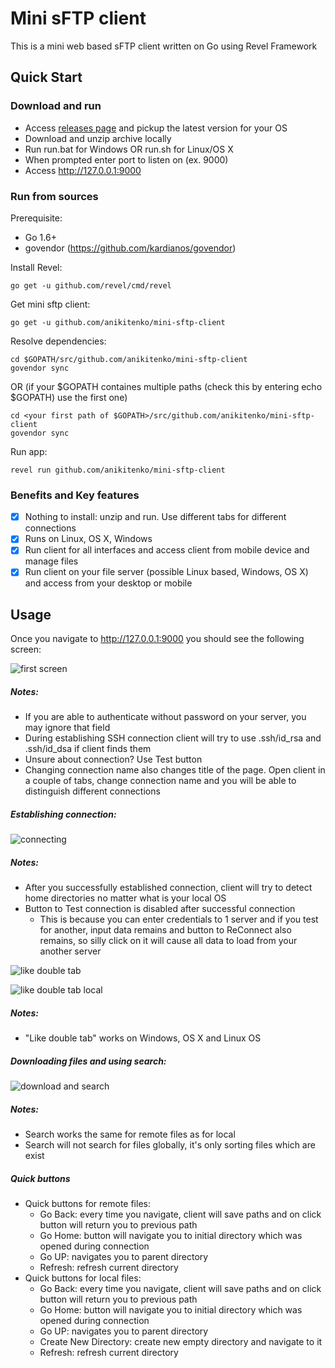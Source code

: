 # Mini sFTP client

This is a mini web based sFTP client written on Go using Revel Framework

## Quick Start

### Download and run

* Access [releases page](https://github.com/anikitenko/mini-sftp-client/releases)
and pickup the latest version for your OS
* Download and unzip archive locally
* Run run.bat for Windows OR run.sh for Linux/OS X
* When prompted enter port to listen on (ex. 9000)
* Access http://127.0.0.1:9000

### Run from sources

Prerequisite:

* Go 1.6+
* govendor (https://github.com/kardianos/govendor)

Install Revel:

    go get -u github.com/revel/cmd/revel

Get mini sftp client:

    go get -u github.com/anikitenko/mini-sftp-client
    
Resolve dependencies:

    cd $GOPATH/src/github.com/anikitenko/mini-sftp-client
    govendor sync

OR (if your $GOPATH containes multiple paths (check this by entering echo $GOPATH) use the first one)

    cd <your first path of $GOPATH>/src/github.com/anikitenko/mini-sftp-client
    govendor sync
    
Run app:

    revel run github.com/anikitenko/mini-sftp-client
    
### Benefits and Key features
- [x] Nothing to install: unzip and run. Use different tabs for different connections
- [x] Runs on Linux, OS X, Windows
- [x] Run client for all interfaces and access client from mobile device and manage files
- [x] Run client on your file server (possible Linux based, Windows, OS X) and access from your desktop or mobile 
    
## Usage

Once you navigate to http://127.0.0.1:9000 you should see the following screen:

![first screen](https://github.com/anikitenko/mini-sftp-client/blob/master/doc-images/first-screen.png)

##### Notes:
* If you are able to authenticate without password on your server, you may ignore that field
* During establishing SSH connection client will try to use .ssh/id_rsa and .ssh/id_dsa if client finds them
* Unsure about connection? Use Test button
* Changing connection name also changes title of the page. 
Open client in a couple of tabs, change connection name and 
you will be able to distinguish different connections

##### Establishing connection:

![connecting](https://github.com/anikitenko/mini-sftp-client/blob/master/doc-images/connecting.png)

##### Notes:
* After you successfully established connection, client will try to detect home directories no matter what is your local OS
* Button to Test connection is disabled after successful connection
    * This is because you can enter credentials to 1 server and if you test 
    for another, input data remains and button to ReConnect also remains,
     so silly click on it will cause all data to load from your another server
    
![like double tab](https://github.com/anikitenko/mini-sftp-client/blob/master/doc-images/like-double-tab.gif)


![like double tab local](https://github.com/anikitenko/mini-sftp-client/blob/master/doc-images/like-double-tab-local.gif)

##### Notes:
* "Like double tab" works on Windows, OS X and Linux OS

##### Downloading files and using search:

![download and search](https://github.com/anikitenko/mini-sftp-client/blob/master/doc-images/download-search.gif)

##### Notes:
* Search works the same for remote files as for local
* Search will not search for files globally, it's only sorting files which are exist

##### Quick buttons
* Quick buttons for remote files:
    * Go Back: every time you navigate, client will save paths and on click button will return you to previous path
    * Go Home: button will navigate you to initial directory which was opened during connection
    * Go UP: navigates you to parent directory
    * Refresh: refresh current directory
* Quick buttons for local files:
    * Go Back: every time you navigate, client will save paths and on click button will return you to previous path
    * Go Home: button will navigate you to initial directory which was opened during connection
    * Go UP: navigates you to parent directory
    * Create New Directory: create new empty directory and navigate to it
    * Refresh: refresh current directory
